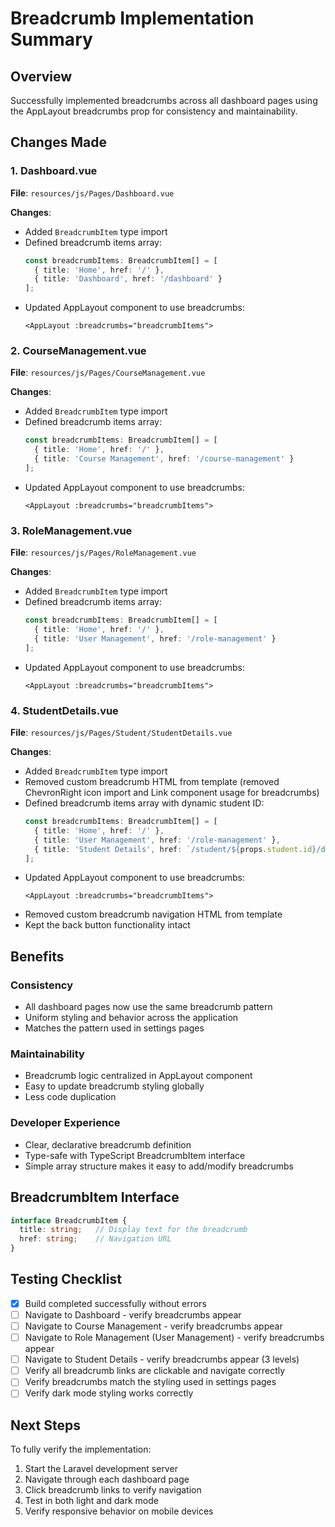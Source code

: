 # Breadcrumb Implementation Summary

## Overview
Successfully implemented breadcrumbs across all dashboard pages using the AppLayout breadcrumbs prop for consistency and maintainability.

## Changes Made

### 1. Dashboard.vue
**File**: `resources/js/Pages/Dashboard.vue`

**Changes**:
- Added `BreadcrumbItem` type import
- Defined breadcrumb items array:
  ```typescript
  const breadcrumbItems: BreadcrumbItem[] = [
    { title: 'Home', href: '/' },
    { title: 'Dashboard', href: '/dashboard' }
  ];
  ```
- Updated AppLayout component to use breadcrumbs:
  ```vue
  <AppLayout :breadcrumbs="breadcrumbItems">
  ```

### 2. CourseManagement.vue
**File**: `resources/js/Pages/CourseManagement.vue`

**Changes**:
- Added `BreadcrumbItem` type import
- Defined breadcrumb items array:
  ```typescript
  const breadcrumbItems: BreadcrumbItem[] = [
    { title: 'Home', href: '/' },
    { title: 'Course Management', href: '/course-management' }
  ];
  ```
- Updated AppLayout component to use breadcrumbs:
  ```vue
  <AppLayout :breadcrumbs="breadcrumbItems">
  ```

### 3. RoleManagement.vue
**File**: `resources/js/Pages/RoleManagement.vue`

**Changes**:
- Added `BreadcrumbItem` type import
- Defined breadcrumb items array:
  ```typescript
  const breadcrumbItems: BreadcrumbItem[] = [
    { title: 'Home', href: '/' },
    { title: 'User Management', href: '/role-management' }
  ];
  ```
- Updated AppLayout component to use breadcrumbs:
  ```vue
  <AppLayout :breadcrumbs="breadcrumbItems">
  ```

### 4. StudentDetails.vue
**File**: `resources/js/Pages/Student/StudentDetails.vue`

**Changes**:
- Added `BreadcrumbItem` type import
- Removed custom breadcrumb HTML from template (removed ChevronRight icon import and Link component usage for breadcrumbs)
- Defined breadcrumb items array with dynamic student ID:
  ```typescript
  const breadcrumbItems: BreadcrumbItem[] = [
    { title: 'Home', href: '/' },
    { title: 'User Management', href: '/role-management' },
    { title: 'Student Details', href: `/student/${props.student.id}/details` }
  ];
  ```
- Updated AppLayout component to use breadcrumbs:
  ```vue
  <AppLayout :breadcrumbs="breadcrumbItems">
  ```
- Removed custom breadcrumb navigation HTML from template
- Kept the back button functionality intact

## Benefits

### Consistency
- All dashboard pages now use the same breadcrumb pattern
- Uniform styling and behavior across the application
- Matches the pattern used in settings pages

### Maintainability
- Breadcrumb logic centralized in AppLayout component
- Easy to update breadcrumb styling globally
- Less code duplication

### Developer Experience
- Clear, declarative breadcrumb definition
- Type-safe with TypeScript BreadcrumbItem interface
- Simple array structure makes it easy to add/modify breadcrumbs

## BreadcrumbItem Interface

```typescript
interface BreadcrumbItem {
  title: string;   // Display text for the breadcrumb
  href: string;    // Navigation URL
}
```

## Testing Checklist

- [x] Build completed successfully without errors
- [ ] Navigate to Dashboard - verify breadcrumbs appear
- [ ] Navigate to Course Management - verify breadcrumbs appear
- [ ] Navigate to Role Management (User Management) - verify breadcrumbs appear
- [ ] Navigate to Student Details - verify breadcrumbs appear (3 levels)
- [ ] Verify all breadcrumb links are clickable and navigate correctly
- [ ] Verify breadcrumbs match the styling used in settings pages
- [ ] Verify dark mode styling works correctly

## Next Steps

To fully verify the implementation:
1. Start the Laravel development server
2. Navigate through each dashboard page
3. Click breadcrumb links to verify navigation
4. Test in both light and dark mode
5. Verify responsive behavior on mobile devices
